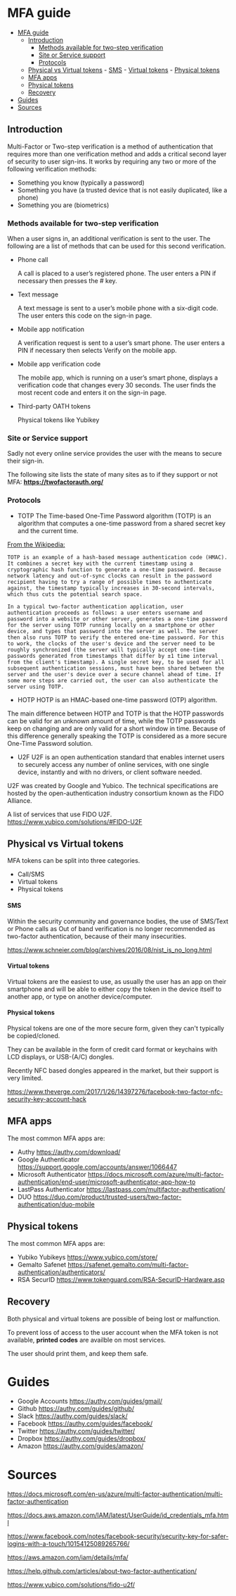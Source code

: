 # MFA guide

<!-- TOC -->

- [MFA guide](#mfa-guide)
    - [Introduction](#introduction)
        - [Methods available for two-step verification](#methods-available-for-two-step-verification)
        - [Site or Service support](#site-or-service-support)
        - [Protocols](#protocols)
    - [Physical vs Virtual tokens](#physical-vs-virtual-tokens)
            - [SMS](#sms)
            - [Virtual tokens](#virtual-tokens)
            - [Physical tokens](#physical-tokens)
    - [MFA apps](#mfa-apps)
    - [Physical tokens](#physical-tokens-1)
    - [Recovery](#recovery)
- [Guides](#guides)
- [Sources](#sources)

<!-- /TOC -->

## Introduction

Multi-Factor or Two-step verification is a method of authentication that requires more than one verification method and adds a critical second layer of security to user sign-ins. It works by requiring any two or more of the following verification methods:
* Something you know (typically a password)
* Something you have (a trusted device that is not easily duplicated, like a phone)
* Something you are (biometrics)

### Methods available for two-step verification

When a user signs in, an additional verification is sent to the user. The following are a list of methods that can be used for this second verification.

* Phone call

   A call is placed to a user’s registered phone. The user enters a PIN if necessary then presses the # key.

* Text message

   A text message is sent to a user’s mobile phone with a six-digit code. The user enters this code on the sign-in page.

* Mobile app notification

   A verification request is sent to a user’s smart phone. The user enters a PIN if necessary then selects Verify on the mobile app.

* Mobile app verification code

   The mobile app, which is running on a user’s smart phone, displays a verification code that changes every 30 seconds. The user finds the most recent code and enters it on the sign-in page.

* Third-party OATH tokens

   Physical tokens like Yubikey

### Site or Service support

Sadly not every online service provides the user with the means to secure their sign-in.

The following site lists the state of many sites as to if they support or not MFA:
**https://twofactorauth.org/**

### Protocols

* TOTP
The Time-based One-Time Password algorithm (TOTP) is an algorithm that computes a one-time password from a shared secret key and the current time.

[From the Wikipedia:](https://en.wikipedia.org/wiki/Time-based_One-time_Password_Algorithm)

```
TOTP is an example of a hash-based message authentication code (HMAC). It combines a secret key with the current timestamp using a cryptographic hash function to generate a one-time password. Because network latency and out-of-sync clocks can result in the password recipient having to try a range of possible times to authenticate against, the timestamp typically increases in 30-second intervals, which thus cuts the potential search space.

In a typical two-factor authentication application, user authentication proceeds as follows: a user enters username and password into a website or other server, generates a one-time password for the server using TOTP running locally on a smartphone or other device, and types that password into the server as well. The server then also runs TOTP to verify the entered one-time password. For this to work, the clocks of the user's device and the server need to be roughly synchronized (the server will typically accept one-time passwords generated from timestamps that differ by ±1 time interval from the client's timestamp). A single secret key, to be used for all subsequent authentication sessions, must have been shared between the server and the user's device over a secure channel ahead of time. If some more steps are carried out, the user can also authenticate the server using TOTP.
```

* HOTP
HOTP is an HMAC-based one-time password (OTP) algorithm. 

The main difference between HOTP and TOTP is that the HOTP passwords can be valid for an unknown amount of time, while the TOTP passwords keep on changing and are only valid for a short window in time. Because of this difference generally speaking the TOTP is considered as a more secure One-Time Password solution.

* U2F
U2F is an open authentication standard that enables internet users to securely access any number of online services, with one single device, instantly and with no drivers, or client software needed.

U2F was created by Google and Yubico. The technical specifications are hosted by the open-authentication industry consortium known as the FIDO Alliance.

A list of services that use FIDO U2F.
https://www.yubico.com/solutions/#FIDO-U2F

## Physical vs Virtual tokens

MFA tokens can be split into three categories.

* Call/SMS
* Virtual tokens
* Physical tokens

#### SMS
Within the security community and governance bodies, the use of SMS/Text or Phone calls as Out of band verification is no longer recommended as two-factor authentication, because of their many insecurities.

https://www.schneier.com/blog/archives/2016/08/nist_is_no_long.html

#### Virtual tokens

Virtual tokens are the easiest to use, as usually the user has an app on their smartphone and will be able to either copy the token in the device itself to another app, or type on another device/computer.

#### Physical tokens

Physical tokens are one of the more secure form, given they can't typically be copied/cloned.

They can be available in the form of credit card format or keychains with LCD displays, or USB-(A/C) dongles.

Recently NFC based dongles appeared in the market, but their support is very limited. 

https://www.theverge.com/2017/1/26/14397276/facebook-two-factor-nfc-security-key-account-hack

## MFA apps

The most common MFA apps are:

* Authy https://authy.com/download/
* Google Authenticator https://support.google.com/accounts/answer/1066447
* Microsoft Authenticator https://docs.microsoft.com/azure/multi-factor-authentication/end-user/microsoft-authenticator-app-how-to
* LastPass Authenticator https://lastpass.com/multifactor-authentication/
* DUO https://duo.com/product/trusted-users/two-factor-authentication/duo-mobile

## Physical tokens

The most common MFA apps are:

* Yubiko Yubikeys https://www.yubico.com/store/
* Gemalto Safenet https://safenet.gemalto.com/multi-factor-authentication/authenticators/
* RSA SecurID  https://www.tokenguard.com/RSA-SecurID-Hardware.asp

## Recovery

Both physical and virtual tokens are possible of being lost or malfunction. 

To prevent loss of access to the user account when the MFA token is not available, **printed codes** are availble on most services.

The user should print them, and keep them safe.

# Guides

* Google Accounts https://authy.com/guides/gmail/
* Github https://authy.com/guides/github/
* Slack  https://authy.com/guides/slack/
* Facebook  https://authy.com/guides/facebook/
* Twitter   https://authy.com/guides/twitter/
* Dropbox https://authy.com/guides/dropbox/
* Amazon https://authy.com/guides/amazon/

# Sources

https://docs.microsoft.com/en-us/azure/multi-factor-authentication/multi-factor-authentication

https://docs.aws.amazon.com/IAM/latest/UserGuide/id_credentials_mfa.html

https://www.facebook.com/notes/facebook-security/security-key-for-safer-logins-with-a-touch/10154125089265766/

https://aws.amazon.com/iam/details/mfa/

https://help.github.com/articles/about-two-factor-authentication/

https://www.yubico.com/solutions/fido-u2f/